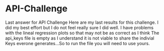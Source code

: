 # API-Challenge
Last answer for API Challenge
Here are my last results for this challenge. I did my best effort but I do not feel really sure I did well.
I have problems with the lineal regression plots so that may not be as correct as I think
The api_keys file is empty as I understand it is not viable to share the indivial Keys everone generates...So to run the file you will need to use yours.
